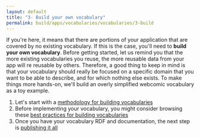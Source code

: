 ```yaml
---
layout: default
title: "3- Build your own vocabulary"
permalink: build/apps/vocabularies/vocabularies/3-build
---
```


If you're here, it means that there are portions of your application that are covered by no existing vocabulary. If this is the case, you'll need to __build your own vocabulary__. Before getting started, let us remind you that the more existing vocabularies you reuse, the more reusable data from your app will re reusable by others. Therefore, a good thing to keep in mind is that your vocabulary should really be focused on a specific domain that you want to be able to describe, and for which nothing else exists. To make things more hands-on, we'll build an overly simplified webcomic vocabulary as a toy example.

1. Let's start with a [methodology for building vocabularies](3-1-building-methodology)
2. Before implementing your vocabulary, you might consider browsing these [best practices for building vocabularies](3-2-building-best-practices)
3. Once you have your vocabulary RDF and documentation, the next step is [publishing it all](4-publish)
